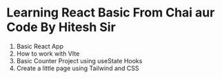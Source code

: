 ﻿# Learning React Basic From Chai aur Code By Hitesh Sir

 1. Basic React App
 2. How to work with VIte
 3. Basic Counter Project using useState Hooks
 4. Create a little page using Tailwind and CSS
